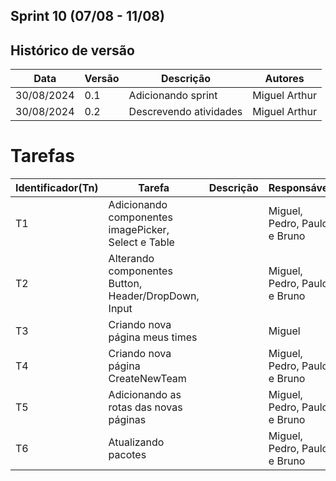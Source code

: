 ## Sprint 10 (07/08 - 11/08)

## Histórico de versão

|Data|Versão|Descrição|Autores|
|--|--|--|--|
|30/08/2024|0.1|Adicionando sprint|Miguel Arthur|
|30/08/2024|0.2|Descrevendo atividades|Miguel Arthur|

# Tarefas

|Identificador(Tn)|Tarefa|Descrição|Responsável|
|--|--|--|--|
|T1|Adicionando componentes imagePicker, Select e Table ||Miguel, Pedro, Paulo e Bruno|
|T2|Alterando componentes Button, Header/DropDown, Input||Miguel, Pedro, Paulo e Bruno|
|T3|Criando nova página meus times||Miguel|
|T4|Criando nova página CreateNewTeam||Miguel, Pedro, Paulo e Bruno|
|T5|Adicionando as rotas das novas páginas||Miguel, Pedro, Paulo e Bruno|
|T6|Atualizando pacotes||Miguel, Pedro, Paulo e Bruno|
